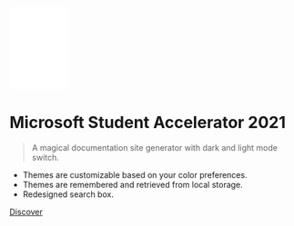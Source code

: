 ![logo](https://raw.githubusercontent.com/AUMSA/2021-MSA-content/main/images/logo.svg)

# Microsoft Student Accelerator 2021

> A magical documentation site generator with dark and light mode switch.

- Themes are customizable based on your color preferences.
- Themes are remembered and retrieved from local storage.
- Redesigned search box.

<a href="#/?id=headline" id="discover">Discover</a>
